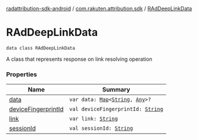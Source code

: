 [radattribution-sdk-android](../../index.md) / [com.rakuten.attribution.sdk](../index.md) / [RAdDeepLinkData](./index.md)

# RAdDeepLinkData

`data class RAdDeepLinkData`

A class that represents response on link resolving operation

### Properties

| Name | Summary |
|---|---|
| [data](data.md) | `var data: `[`Map`](https://kotlinlang.org/api/latest/jvm/stdlib/kotlin.collections/-map/index.html)`<`[`String`](https://kotlinlang.org/api/latest/jvm/stdlib/kotlin/-string/index.html)`, `[`Any`](https://kotlinlang.org/api/latest/jvm/stdlib/kotlin/-any/index.html)`>?` |
| [deviceFingerprintId](device-fingerprint-id.md) | `val deviceFingerprintId: `[`String`](https://kotlinlang.org/api/latest/jvm/stdlib/kotlin/-string/index.html) |
| [link](link.md) | `var link: `[`String`](https://kotlinlang.org/api/latest/jvm/stdlib/kotlin/-string/index.html) |
| [sessionId](session-id.md) | `val sessionId: `[`String`](https://kotlinlang.org/api/latest/jvm/stdlib/kotlin/-string/index.html) |
